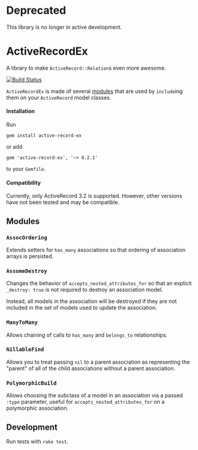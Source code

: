 # Deprecated

This library is no longer in active development.



# ActiveRecordEx

A library to make `ActiveRecord::Relation`s even more awesome.

[![Build Status](https://travis-ci.org/PagerDuty/active-record-ex.svg?branch=master)](https://travis-ci.org/PagerDuty/active-record-ex)

`ActiveRecordEx` is made of several [modules](#modules) that are used by `include`ing them on your `ActiveRecord` model classes.

#### Installation

Run
```
gem install active-record-ex
```
or add
```
gem 'active-record-ex', '~> 0.2.1'
```
to your `Gemfile`.

#### Compatibility

Currently, only ActiveRecord 3.2 is supported. However, other versions have not been tested and may be compatible.

## Modules

### `AssocOrdering`

Extends setters for `has_many` associations so that ordering of association arrays is persisted.

### `AssumeDestroy`

Changes the behavior of `accepts_nested_attributes_for` so that an explicit `_destroy: true` is not required to destroy an association model.

Instead, all models in the association will be destroyed if they are not included in the set of models used to update the association.

### `ManyToMany`

Allows chaining of calls to `has_many` and `belongs_to` relationships.

### `NillableFind`

Allows you to treat passing `nil` to a parent association as representing the "parent" of all of the child associations without a parent association.

### `PolymorphicBuild`

Allows choosing the subclass of a model in an association via a passed `:type` parameter, useful for `accepts_nested_attributes_for` on a polymorphic association.

## Development

Run tests with `rake test`.
